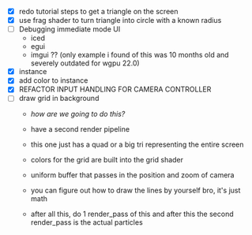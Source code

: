 - [x] redo tutorial steps to get a triangle on the screen
- [x] use frag shader to turn triangle into circle with a known radius
- [ ] Debugging immediate mode UI
    - iced
    - egui
    - imgui ?? (only example i found of this was 10 months old and severely outdated for wgpu 22.0)
- [x] instance
- [x] add color to instance
- [x] REFACTOR INPUT HANDLING FOR CAMERA CONTROLLER
- [ ] draw grid in background
    - *how are we going to do this?*
    - have a second render pipeline
    - this one just has a quad or a big tri representing the entire screen
    - colors for the grid are built into the grid shader
    - uniform buffer that passes in the position and zoom of camera
    - you can figure out how to draw the lines by yourself bro, it's just math

    - after all this, do 1 render_pass of this and after this the second render_pass is the actual particles
